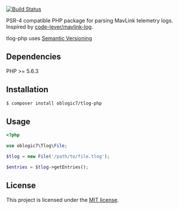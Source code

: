 [![Build Status](https://secure.travis-ci.org/peterkokot/php-skeleton.png?branch=master)](http://travis-ci.org/peterkokot/php-skeleton)

PSR-4 compatible PHP package for parsing MavLink telemetry logs.  Inspired by [code-lever/mavlink-log](https://github.com/code-lever/mavlink-log).

tlog-php uses [Semantic Versioning](http://semver.org)

## Dependencies
PHP >= 5.6.3

## Installation

```bash
$ composer install oblogic7/tlog-php
```

## Usage

```php
<?php

use oblogic7\Tlog\File;

$tlog = new File('/path/to/file.tlog');

$entries = $tlog->getEntries();
```

## License

This project is licensed under the [MIT license](LICENSE).